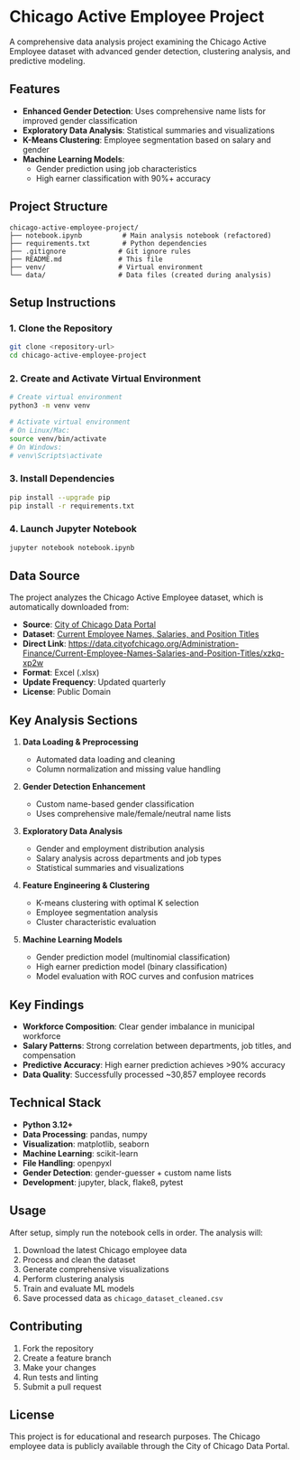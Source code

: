 # Chicago Active Employee Project

A comprehensive data analysis project examining the Chicago Active Employee dataset with advanced gender detection, clustering analysis, and predictive modeling.

## Features

- **Enhanced Gender Detection**: Uses comprehensive name lists for improved gender classification
- **Exploratory Data Analysis**: Statistical summaries and visualizations
- **K-Means Clustering**: Employee segmentation based on salary and gender
- **Machine Learning Models**: 
  - Gender prediction using job characteristics
  - High earner classification with 90%+ accuracy

## Project Structure

```
chicago-active-employee-project/
├── notebook.ipynb          # Main analysis notebook (refactored)
├── requirements.txt        # Python dependencies
├── .gitignore             # Git ignore rules
├── README.md              # This file
├── venv/                  # Virtual environment
└── data/                  # Data files (created during analysis)
```

## Setup Instructions

### 1. Clone the Repository
```bash
git clone <repository-url>
cd chicago-active-employee-project
```

### 2. Create and Activate Virtual Environment
```bash
# Create virtual environment
python3 -m venv venv

# Activate virtual environment
# On Linux/Mac:
source venv/bin/activate
# On Windows:
# venv\Scripts\activate
```

### 3. Install Dependencies
```bash
pip install --upgrade pip
pip install -r requirements.txt
```

### 4. Launch Jupyter Notebook
```bash
jupyter notebook notebook.ipynb
```

## Data Source

The project analyzes the Chicago Active Employee dataset, which is automatically downloaded from:
- **Source**: [City of Chicago Data Portal](https://data.cityofchicago.org/)
- **Dataset**: [Current Employee Names, Salaries, and Position Titles](https://data.cityofchicago.org/Administration-Finance/Current-Employee-Names-Salaries-and-Position-Titles/xzkq-xp2w)
- **Direct Link**: https://data.cityofchicago.org/Administration-Finance/Current-Employee-Names-Salaries-and-Position-Titles/xzkq-xp2w
- **Format**: Excel (.xlsx)
- **Update Frequency**: Updated quarterly
- **License**: Public Domain

## Key Analysis Sections

1. **Data Loading & Preprocessing**
   - Automated data loading and cleaning
   - Column normalization and missing value handling

2. **Gender Detection Enhancement** 
   - Custom name-based gender classification
   - Uses comprehensive male/female/neutral name lists

3. **Exploratory Data Analysis**
   - Gender and employment distribution analysis
   - Salary analysis across departments and job types
   - Statistical summaries and visualizations

4. **Feature Engineering & Clustering**
   - K-means clustering with optimal K selection
   - Employee segmentation analysis
   - Cluster characteristic evaluation

5. **Machine Learning Models**
   - Gender prediction model (multinomial classification)
   - High earner prediction model (binary classification)
   - Model evaluation with ROC curves and confusion matrices

## Key Findings

- **Workforce Composition**: Clear gender imbalance in municipal workforce
- **Salary Patterns**: Strong correlation between departments, job titles, and compensation
- **Predictive Accuracy**: High earner prediction achieves >90% accuracy
- **Data Quality**: Successfully processed ~30,857 employee records

## Technical Stack

- **Python 3.12+**
- **Data Processing**: pandas, numpy
- **Visualization**: matplotlib, seaborn  
- **Machine Learning**: scikit-learn
- **File Handling**: openpyxl
- **Gender Detection**: gender-guesser + custom name lists
- **Development**: jupyter, black, flake8, pytest

## Usage

After setup, simply run the notebook cells in order. The analysis will:

1. Download the latest Chicago employee data
2. Process and clean the dataset
3. Generate comprehensive visualizations
4. Perform clustering analysis
5. Train and evaluate ML models
6. Save processed data as `chicago_dataset_cleaned.csv`

## Contributing

1. Fork the repository
2. Create a feature branch
3. Make your changes
4. Run tests and linting
5. Submit a pull request

## License

This project is for educational and research purposes. The Chicago employee data is publicly available through the City of Chicago Data Portal.

